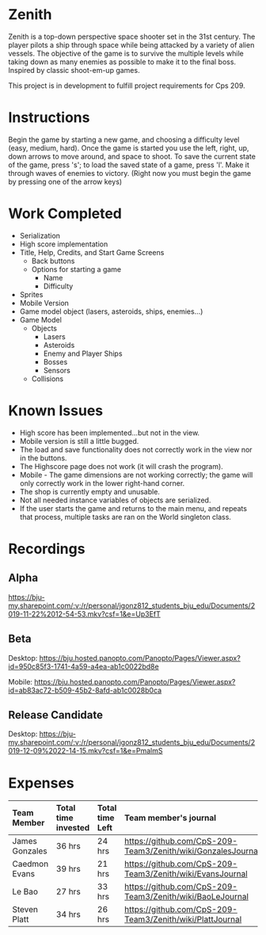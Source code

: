 # Zenith
Zenith is a top-down perspective space shooter set in the 31st century. The player pilots a ship through space while being attacked by a variety of alien vessels. The objective of the game is to survive the multiple levels while taking down as many enemies as possible to make it to the final boss. Inspired by classic shoot-em-up games.

This project is in development to fulfill project requirements for Cps 209.

# Instructions
Begin the game by starting a new game, and choosing a difficulty level (easy, medium, hard). Once the game is started you use the left, right, up, down arrows to move around, and space to shoot. To save the current state of the game, press 's'; to load the saved state of a game, press 'l'. Make it through waves of enemies to victory. (Right now you must begin the game by pressing one of the arrow keys)

# Work Completed
* Serialization
* High score implementation
* Title, Help, Credits, and Start Game Screens
  * Back buttons
  * Options for starting a game
    * Name
    * Difficulty
* Sprites
* Mobile Version
* Game model object (lasers, asteroids, ships, enemies...)
* Game Model
  * Objects
    * Lasers
    * Asteroids
    * Enemy and Player Ships
    * Bosses
    * Sensors
  * Collisions
  

# Known Issues
* High score has been implemented...but not in the view.
* Mobile version is still a little bugged.
* The load and save functionality does not correctly work in the view nor in the buttons.
* The Highscore page does not work (it will crash the program).
* Mobile - The game dimensions are not working correctly; the game will only correctly work in the lower right-hand corner.
* The shop is currently empty and unusable.
* Not all needed instance variables of objects are serialized.
* If the user starts the game and returns to the main menu, and repeats that process, multiple tasks are ran on the World singleton class.

# Recordings

## Alpha

https://bju-my.sharepoint.com/:v:/r/personal/jgonz812_students_bju_edu/Documents/2019-11-22%2012-54-53.mkv?csf=1&e=Up3EfT

## Beta

Desktop: https://bju.hosted.panopto.com/Panopto/Pages/Viewer.aspx?id=950c85f3-1741-4a59-a4ea-ab1c0022bd8e

Mobile: https://bju.hosted.panopto.com/Panopto/Pages/Viewer.aspx?id=ab83ac72-b509-45b2-8afd-ab1c0028b0ca

## Release Candidate

Desktop: https://bju-my.sharepoint.com/:v:/r/personal/jgonz812_students_bju_edu/Documents/2019-12-09%2022-14-15.mkv?csf=1&e=PmalmS

# Expenses

| Team Member | Total time invested | Total time Left | Team member's journal |
| :------------- | :---------- | :----------- | :---------- |
| James Gonzales | 36 hrs | 24 hrs | https://github.com/CpS-209-Team3/Zenith/wiki/GonzalesJournal |
| Caedmon Evans | 39 hrs | 21 hrs | https://github.com/CpS-209-Team3/Zenith/wiki/EvansJournal |
| Le Bao | 27 hrs | 33 hrs | https://github.com/CpS-209-Team3/Zenith/wiki/BaoLeJournal |
| Steven Platt | 34 hrs | 26 hrs |  https://github.com/CpS-209-Team3/Zenith/wiki/PlattJournal |

